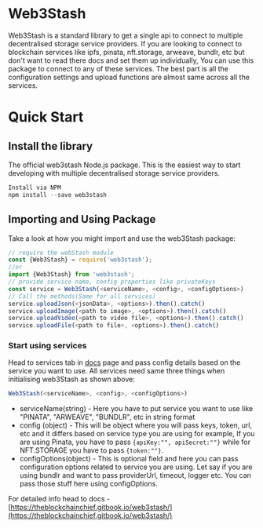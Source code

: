 # Web3Stash
Web3Stash is a standard library to get a single api to connect to multiple decentralised storage service providers. If you are looking to connect to blockchain services like ipfs, pinata, nft.storage, arweave, bundlr, etc but don't want to read there docs and set them up individually, You can use this package to connect to any of these services. The best part is all the configuration settings and upload functions are almost same across all the services.

# Quick Start

## Install the library
The official web3stash Node.js package. This is the easiest way to start developing with multiple decentralised storage service providers. 

```js
Install via NPM
npm install --save web3stash
```

## Importing and Using Package
Take a look at how you might import and use the web3Stash package:

```js
// require the webStash module
const {Web3Stash} = require('web3stash');
//or
import {Web3Stash} from 'web3stash';
// provide service name, config properties like privateKeys
const service = Web3Stash(<serviceName>, <config>, <configOptions>)
// Call the methods(Same for all services)
service.uploadJson(<jsonData>, <options>).then().catch()
service.uploadImage(<path to image>, <options>).then().catch()
service.uploadVideo(<path to video file>, <options>).then().catch()
service.uploadFile(<path to file>, <options>).then().catch()

```

### Start using services
Head to services tab in [docs](https://theblockchainchief.gitbook.io/web3stash/) page and pass config details based on the service you want to use. All services need same three things when initialising web3Stash as shown above:

```js
Web3Stash(<serviceName>, <config>, <configOptions>)
```

- serviceName(string) -  Here you have to put service you want to use like "PINATA", "ARWEAVE", "BUNDLR", etc in string format 
- config (object) - This will be object where you will pass keys, token, url, etc and it differs based on service type you are using for example, If you are using Pinata, you have to pass ```{apiKey:"", apiSecret:""}``` while for NFT.STORAGE you have to pass ```{token:""}```.
- configOptions(object) - This is optional field and here you can pass configuration options related to service you are using. Let say if you are using bundlr and want to pass providerUrl, timeout, logger etc. You can pass those stuff here using configOptions.

For detailed info head to docs - [https://theblockchainchief.gitbook.io/web3stash/](https://theblockchainchief.gitbook.io/web3stash/)